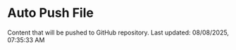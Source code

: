 # Auto Push File

Content that will be pushed to GitHub repository.
Last updated: 08/08/2025, 07:35:33 AM
